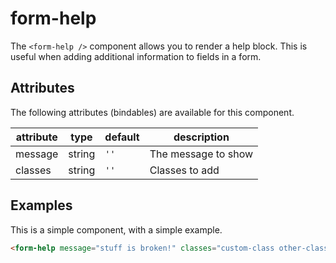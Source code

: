 # form-help
The `<form-help />` component allows you to render a help block.
This is useful when adding additional information to fields in a form.

## Attributes

The following attributes (bindables) are available for this component.

| attribute | type | default | description |
|---|---|---|---|
| message | string | `''` | The message to show |
| classes | string | `''` | Classes to add |

## Examples

This is a simple component, with a simple example.

```html
<form-help message="stuff is broken!" classes="custom-class other-class"></form-help>
```
